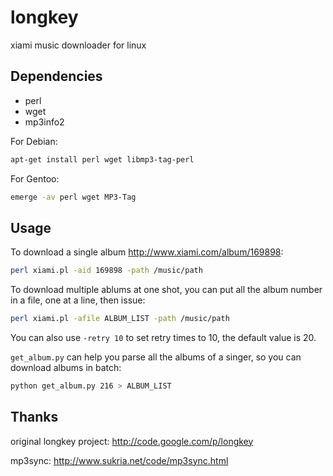 
longkey
=======

xiami music downloader for linux


Dependencies
------------

* perl
* wget
* mp3info2

For Debian:

```bash
apt-get install perl wget libmp3-tag-perl
```

For Gentoo:

```bash
emerge -av perl wget MP3-Tag
```

Usage
-----

To download a single album http://www.xiami.com/album/169898:

```bash
perl xiami.pl -aid 169898 -path /music/path
```

To download multiple ablums at one shot, you can put all the album number in a file, one at a line, then issue:

```bash
perl xiami.pl -afile ALBUM_LIST -path /music/path
```

You can also use `-retry 10` to set retry times to 10, the default value is 20.

`get_album.py` can help you parse all the albums of a singer, so you can download albums in batch:

```bash
python get_album.py 216 > ALBUM_LIST
```


Thanks
------
original longkey project: http://code.google.com/p/longkey

mp3sync: http://www.sukria.net/code/mp3sync.html
